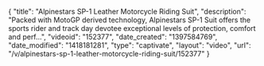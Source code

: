 {
    "title": "Alpinestars SP-1 Leather Motorcycle Riding Suit",
    "description": "Packed with MotoGP derived technology, Alpinestars SP-1 Suit offers the sports rider and track day devotee exceptional levels of protection, comfort and perf...",
    "videoid": "152377",
    "date_created": "1397584769",
    "date_modified": "1418181281",
    "type": "captivate",
    "layout": "video",
    "url": "\/v\/alpinestars-sp-1-leather-motorcycle-riding-suit\/152377"
}